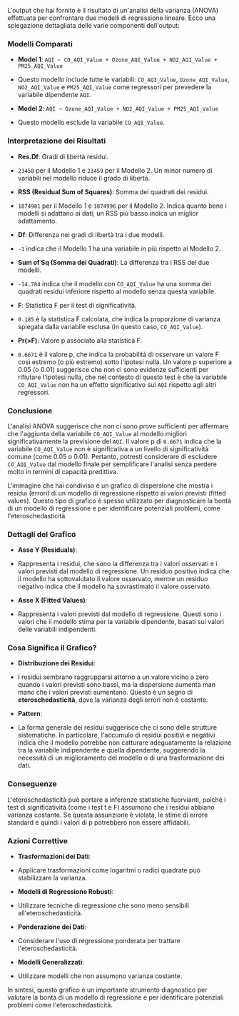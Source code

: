 L'output che hai fornito è il risultato di un'analisi della varianza (ANOVA) effettuata per confrontare due modelli di regressione lineare. Ecco una spiegazione dettagliata delle varie componenti dell'output:

### Modelli Comparati

- **Model 1**: `AQI ~ CO_AQI_Value + Ozone_AQI_Value + NO2_AQI_Value + PM25_AQI_Value`
- Questo modello include tutte le variabili: `CO_AQI_Value`, `Ozone_AQI_Value`, `NO2_AQI_Value` e `PM25_AQI_Value` come regressori per prevedere la variabile dipendente `AQI`.

- **Model 2**: `AQI ~ Ozone_AQI_Value + NO2_AQI_Value + PM25_AQI_Value`
- Questo modello esclude la variabile `CO_AQI_Value`.

### Interpretazione dei Risultati

- **Res.Df**: Gradi di libertà residui.
- `23458` per il Modello 1 e `23459` per il Modello 2. Un minor numero di variabili nel modello riduce il grado di libertà.

- **RSS (Residual Sum of Squares)**: Somma dei quadrati dei residui.
- `1874981` per il Modello 1 e `1874996` per il Modello 2. Indica quanto bene i modelli si adattano ai dati; un RSS più basso indica un miglior adattamento.

- **Df**: Differenza nei gradi di libertà tra i due modelli.
- `-1` indica che il Modello 1 ha una variabile in più rispetto al Modello 2.

- **Sum of Sq (Somma dei Quadrati)**: La differenza tra i RSS dei due modelli.
- `-14.784` indica che il modello con `CO_AQI_Value` ha una somma dei quadrati residui inferiore rispetto al modello senza questa variabile.

- **F**: Statistica F per il test di significatività.
- `0.185` è la statistica F calcolata, che indica la proporzione di varianza spiegata dalla variabile esclusa (in questo caso, `CO_AQI_Value`).

- **Pr(>F)**: Valore p associato alla statistica F.
- `0.6671` è il valore p, che indica la probabilità di osservare un valore F così estremo (o più estremo) sotto l'ipotesi nulla. Un valore p superiore a 0.05 (o 0.01) suggerisce che non ci sono evidenze sufficienti per rifiutare l'ipotesi nulla, che nel contesto di questo test è che la variabile `CO_AQI_Value` non ha un effetto significativo sul `AQI` rispetto agli altri regressori.

### Conclusione

L'analisi ANOVA suggerisce che non ci sono prove sufficienti per affermare che l'aggiunta della variabile `CO_AQI_Value` al modello migliori significativamente la previsione del `AQI`. Il valore p di `0.6671` indica che la variabile `CO_AQI_Value` non è significativa a un livello di significatività comune (come 0.05 o 0.01). Pertanto, potresti considerare di escludere `CO_AQI_Value` dal modello finale per semplificare l'analisi senza perdere molto in termini di capacità predittiva.

L'immagine che hai condiviso è un grafico di dispersione che mostra i residui (errori) di un modello di regressione rispetto ai valori previsti (fitted values). Questo tipo di grafico è spesso utilizzato per diagnosticare la bontà di un modello di regressione e per identificare potenziali problemi, come l'eteroschedasticità.

### Dettagli del Grafico

- **Asse Y (Residuals)**:
- Rappresenta i residui, che sono la differenza tra i valori osservati e i valori previsti dal modello di regressione. Un residuo positivo indica che il modello ha sottovalutato il valore osservato, mentre un residuo negativo indica che il modello ha sovrastimato il valore osservato.

- **Asse X (Fitted Values)**:
- Rappresenta i valori previsti dal modello di regressione. Questi sono i valori che il modello stima per la variabile dipendente, basati sui valori delle variabili indipendenti.

### Cosa Significa il Grafico?

- **Distribuzione dei Residui**:
- I residui sembrano raggrupparsi attorno a un valore vicino a zero quando i valori previsti sono bassi, ma la dispersione aumenta man mano che i valori previsti aumentano. Questo è un segno di **eteroschedasticità**, dove la varianza degli errori non è costante.

- **Pattern**:
- La forma generale dei residui suggerisce che ci sono delle strutture sistematiche. In particolare, l'accumulo di residui positivi e negativi indica che il modello potrebbe non catturare adeguatamente la relazione tra la variabile indipendente e quella dipendente, suggerendo la necessità di un miglioramento del modello o di una trasformazione dei dati.

### Conseguenze

L'eteroschedasticità può portare a inferenze statistiche fuorvianti, poiché i test di significatività (come i test t e F) assumono che i residui abbiano varianza costante. Se questa assunzione è violata, le stime di errore standard e quindi i valori di p potrebbero non essere affidabili.

### Azioni Correttive

- **Trasformazioni dei Dati**:
- Applicare trasformazioni come logaritmi o radici quadrate può stabilizzare la varianza.

- **Modelli di Regressione Robusti**:
- Utilizzare tecniche di regressione che sono meno sensibili all'eteroschedasticità.

- **Ponderazione dei Dati**:
- Considerare l'uso di regressione ponderata per trattare l'eteroschedasticità.

- **Modelli Generalizzati**:
- Utilizzare modelli che non assumono varianza costante.

In sintesi, questo grafico è un importante strumento diagnostico per valutare la bontà di un modello di regressione e per identificare potenziali problemi come l'eteroschedasticità.


